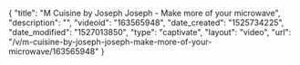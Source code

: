 {
    "title": "M Cuisine by Joseph Joseph - Make more of your microwave",
    "description": "",
    "videoid": "163565948",
    "date_created": "1525734225",
    "date_modified": "1527013850",
    "type": "captivate",
    "layout": "video",
    "url": "\/v\/m-cuisine-by-joseph-joseph-make-more-of-your-microwave\/163565948"
}